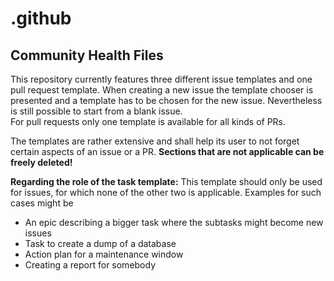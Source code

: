 # .github

## Community Health Files

This repository currently features three different issue templates and one pull request template. When creating a new issue the template chooser is presented
and a template has to be chosen for the new issue. Nevertheless is still possible to start from a blank issue.  
For pull requests only one template is available for all kinds of PRs.

The templates are rather extensive and shall help its user to not forget certain aspects of an issue or a PR. **Sections that are not applicable can be freely deleted!**

**Regarding the role of the task template:** This template should only be used for issues, for which none of the other two is applicable. Examples for such cases might be

* An epic describing a bigger task where the subtasks might become new issues
* Task to create a dump of a database
* Action plan for a maintenance window
* Creating a report for somebody

